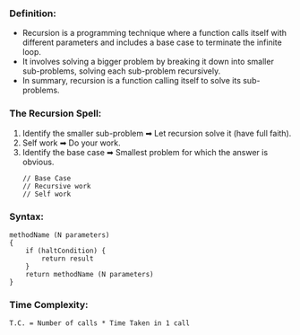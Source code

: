 ### Definition: 
- Recursion is a programming technique where a function calls itself with different parameters and includes a base case to terminate the infinite loop.
- It involves solving a bigger problem by breaking it down into smaller sub-problems, solving each sub-problem recursively.
- In summary, recursion is a function calling itself to solve its sub-problems.


### The Recursion Spell:
1. Identify the smaller sub-problem ➡ Let recursion solve it (have full faith).
2. Self work ➡ Do your work.
3. Identify the base case ➡ Smallest problem for which the answer is obvious.
    ```
   // Base Case
   // Recursive work
   // Self work
    ```

### Syntax:
    methodName (N parameters)
    {
        if (haltCondition) {
            return result
        }
        return methodName (N parameters)
    }

### Time Complexity:
 ``
      T.C. = Number of calls * Time Taken in 1 call
 ``
 